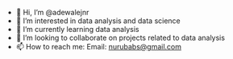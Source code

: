- 👋 Hi, I’m @adewalejnr
- 👀 I’m interested in data analysis and data science
- 🌱 I’m currently learning data analysis
- 💞️ I’m looking to collaborate on projects related to data analysis
- 📫 How to reach me: Email: nurubabs@gmail.com

<!---
adewalejnr/adewalejnr is a ✨ special ✨ repository because its `README.md` (this file) appears on your GitHub profile.
You can click the Preview link to take a look at your changes.
--->
